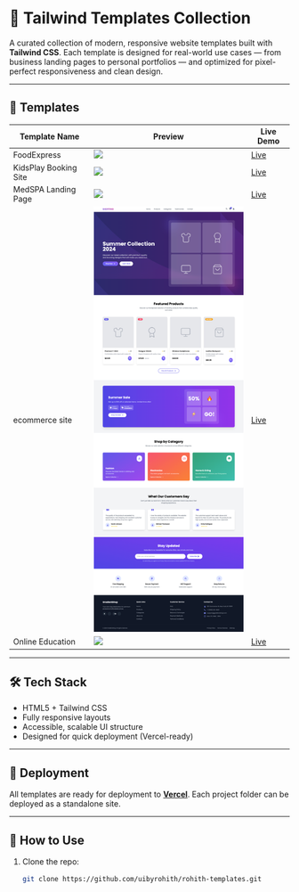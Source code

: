 
# 🌟 Tailwind Templates Collection

A curated collection of modern, responsive website templates built with **Tailwind CSS**. Each template is designed for real-world use cases — from business landing pages to personal portfolios — and optimized for pixel-perfect responsiveness and clean design.

---

## 📁 Templates

| Template Name                 | Preview                             | Live Demo                        |
|------------------------------|-------------------------------------|----------------------------------|
| FoodExpress                  | ![](<img width="1427" alt="Food" src="https://github.com/user-attachments/assets/29987424-1fbc-4d48-b0e1-a24427afdd18" />)     | [Live](https://tailwind-templates-red.vercel.app/FoodExpress/)|
| KidsPlay Booking Site        | ![](medspa-landing/preview.png)     | [Live](https://tailwind-templates-red.vercel.app/KidsPlay/)|
| MedSPA Landing Page          | ![](medspa-landing/preview.png)     | [Live](https://tailwind-templates-red.vercel.app/MedSPA/) |
| ecommerce site               | ![](ecommerce/preview.png)          | [Live](https://tailwind-templates-red.vercel.app/ecommerce/) |
| Online Education             | ![](medspa-landing/preview.png)     | [Live](https://tailwind-templates-red.vercel.app/education/) |

---

## 🛠️ Tech Stack

- HTML5 + Tailwind CSS
- Fully responsive layouts
- Accessible, scalable UI structure
- Designed for quick deployment (Vercel-ready)

---

## 🚀 Deployment

All templates are ready for deployment to **[Vercel](https://vercel.com/)**. Each project folder can be deployed as a standalone site.

---

## 📌 How to Use

1. Clone the repo:  
   ```bash
   git clone https://github.com/uibyrohith/rohith-templates.git
